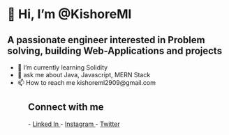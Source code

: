  <h1>👋 Hi, I’m @KishoreMl </h1> 
 <h2> A passionate engineer interested in Problem solving, building Web-Applications and projects</h2>
 <ul>
 <li> 🌱 I’m currently learning Solidity </li>
 <li> 💭 ask me about Java, Javascript, MERN Stack</li>
 <li> 📫 How to reach me  kishoreml2909@gmail.com </li>
 <ul>
<h2>Connect with me </h2>
- <a href="https://www.linkedin.com/in/kishore-ml-4529411a0/"> Linked In </a>
- <a href="https://www.linkedin.com/in/kishore-ml-4529411a0/"> Instagram </a> 
- <a href="https://www.linkedin.com/in/kishore-ml-4529411a0/"> Twitter </a>


<!---!

KishoreMl/KishoreMl is a ✨ special ✨ repository because its `README.md` (this file) appears on your GitHub profile.
You can click the Preview link to take a look at your changes.
--->
